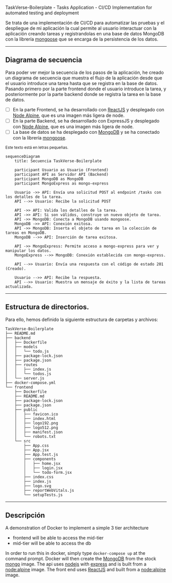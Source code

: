TaskVerse-Boilerplate - Tasks Application - CI/CD Implementation for automated testing and deployment

Se trata de una implementación de CI/CD para automatizar las pruebas y el despliegue de mi aplicación la cual permite al usuario interactuar con la aplicación creando tareas y registrandolas en una base de datos MongoDB con la librería [mongoose](https://mongoosejs.com/) que se encarga de la persistencia de los datos. 


---
## Diagrama de secuencia
Para poder ver mejor la secuencia de los pasos de la aplicación, he creado un diagrama de secuencia que muestra el flujo de la aplicación desde que el usuario introduce una tarea hasta que se registra en la base de datos. Pasando primero por la parte frontend donde el usuario introduce la tarea, y posteriormente por la parte backend donde se registra la tarea en la base de datos.

- [ ] En la parte Frontend, se ha desarrollado con [ReactJS](https://reactjs.org/) y desplegado con [Node Alpine](https://hub.docker.com/_/node), que es una imagen más ligera de node.
- [ ] En la parte Backend, se ha desarrollado con ExpressJS y desplegado con [Node Alpine](https://hub.docker.com/_/node), que es una imagen más ligera de node.
- [ ] La base de datos se ha desplegado con [MongoDB](https://www.mongodb.com/es) y se ha conectado con la librería [mongoose](https://mongoosejs.com/).

<span style="font-size: 85%;">Este texto está en letras pequeñas.</span>
```mermaid
sequenceDiagram
    title: Secuencia TaskVerse-Boilerplate

    participant Usuario as Usuario (Frontend)
    participant API as Servidor API (Backend)
    participant MongoDB as MongoDB
    participant MongoExpress as mongo-express

    Usuario ->> API: Envía una solicitud POST al endpoint /tasks con los detalles de la tarea.
    API -->> Usuario: Recibe la solicitud POST

    API ->> API: Valida los detalles de la tarea.
    API ->> API: Si son válidos, construye un nuevo objeto de tarea.
    API ->> MongoDB: Conecta a MongoDB usando mongoose.
    MongoDB ->> API: Conexión exitosa.
    API ->> MongoDB: Inserta el objeto de tarea en la colección de tareas en MongoDB.
    MongoDB -->> API: Inserción de tarea exitosa.

    API ->> MongoExpress: Permite acceso a mongo-express para ver y manipular los datos.
    MongoExpress -->> MongoDB: Conexión establecida con mongo-express.

    API -->> Usuario: Envía una respuesta con el código de estado 201 (Creado).

    Usuario -->> API: Recibe la respuesta.
    API -->> Usuario: Muestra un mensaje de éxito y la lista de tareas actualizada.
```
---

## Estructura de directorios.

Para ello, hemos definido la siguiente estructura de carpetas y archivos: 

```
TaskVerse-Boilerplate
├── README.md
├── backend
│   ├── Dockerfile
│   ├── models
│   │   └── todo.js
│   ├── package-lock.json
│   ├── package.json
│   ├── routes
│   │   ├── index.js
│   │   └── todos.js
│   └── server.js
├── docker-compose.yml
└── frontend
    ├── Dockerfile
    ├── README.md
    ├── package-lock.json
    ├── package.json
    ├── public
    │   ├── favicon.ico
    │   ├── index.html
    │   ├── logo192.png
    │   ├── logo512.png
    │   ├── manifest.json
    │   └── robots.txt
    └── src
        ├── App.css
        ├── App.jsx
        ├── App.test.js
        ├── components
        │   ├── home.jsx
        │   ├── login.jsx
        │   └── todo-form.jsx
        ├── index.css
        ├── index.js
        ├── logo.svg
        ├── reportWebVitals.js
        └── setupTests.js
```

---
## Descripción
A demonstration of Docker to implement a simple 3 tier architecture

* frontend will be able to access the mid-tier
* mid-tier will be able to access the db

In order to run this in docker, simply type ```docker-compose up``` at the command prompt. Docker will then create the [MongoDB](https://www.mongodb.com/) from the stock [mongo](https://hub.docker.com/_/mongo) image. The api uses [nodejs](https://nodejs.org/) with [express](http://expressjs.com/) and is built from a [node:alpine](https://hub.docker.com/_/node) image. The front end uses [ReactJS](https://reactjs.org/) and built from a [node:alpine](https://hub.docker.com/_/node) image.